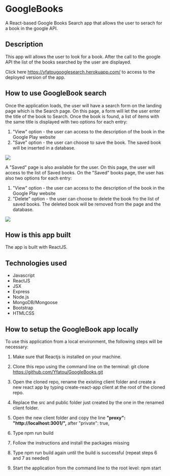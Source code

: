 # GoogleBooks
A React-based Google Books Search app that allows the user to serach for a book in the google API.

## Description
This app will allows the user to look for a book. After the call to the google API the list of the books searched by the user are displayed. 

Click here https://yfatougooglesearch.herokuapp.com/ to access to the deployed version of the app.

## How to use GoogleBook search
Once the application loads, the user will have a search form on the landing page which is the Search page. On this page, a form will let the user enter the title of the book to Search.
Once the book is found, a list of items with the same title is displayed with two options for each entry: 
   1. "View" option - the user can access to the description of the book in the Google Play website
   2. "Save" option - the user can choose to save the book. The saved book will be inserted in a database.

   ![](googleSearch_demo1.gif)

A "Saved" page is also available for the user.
On this page, the user will access to the list of Saved books. On the "Saved" books page, the user has also two options for each entry: 
   1. "View" option - the user can access to the description of the book in the Google Play website
   2. "Delete" option - the user can choose to delete the book fro the list of saved books. The deleted book will be removed from the page and the database.


![](googleSearch_demo2.gif)



## How is this app built
The app is built with ReactJS.

## Technologies used
 - Javascript
 - ReactJS
 - JSX
 - Express
 - Node.js
 - MongoDB/Mongoose
 - Bootstrap
 - HTMLCSS


## How to setup the GoogleBook app locally
To use this application from a local environment, the following steps will be necessary:

1. Make sure that Reactjs is installed on your machine.

2. Clone this repo using the command line on the terminal: git clone https://github.com/Yfatou/GoogleBooks.git

3. Open the cloned repo, rename the existing client folder and create a new react app by typing create-react-app client at the root of the cloned repo.

4. Replace the src and public folder just created by the one in the renamed client folder.

5. Open the new client folder and copy the line __"proxy": "http://localhost:3001/",__ after "private": true,

6. Type npm run build

7. Follow the instructions and install the packages missing

8. Type npm run build again until the build is successful (repeat steps 6 and 7 as needed)

9. Start the application from the command line to the root level: npm start

